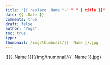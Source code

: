 ```yaml
---
title: "{{ replace .Name "-" " " | title }}"
date: {{ .Date }}
comments: true
draft: false
author: "Yoga"
toc: true
type:
thumbnail: /img/thumbnail/{{ .Name }}.jpg
---
```


<!--more-->

![{{ .Name }}](/img/thumbnail/{{ .Name }}.jpg)
